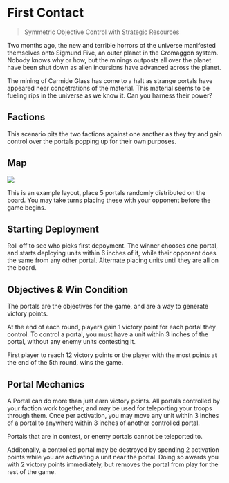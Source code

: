 # First Contact
> Symmetric Objective Control with Strategic Resources

Two months ago, the new and terrible horrors of the universe manifested themselves onto Sigmund Five, an outer planet in the Cromaggon system. Nobody knows why or how, but the minings outposts all over the planet have been shut down as alien incursions have advanced across the planet.

The mining of Carmide Glass has come to a halt as strange portals have appeared near concetrations of the material. This material seems to be fueling rips in the universe as we know it. Can you harness their power?

## Factions
This scenario pits the two factions against one another as they try and gain control over the portals popping up for their own purposes.

## Map

<img src="https://i.imgur.com/ba5xEhU.jpeg">

This is an example layout, place 5 portals randomly distributed on the board. You may take turns placing these with your opponent before the game begins.

## Starting Deployment

Roll off to see who picks first depoyment. The winner chooses one portal, and starts deploying units within 6 inches of it, while their opponent does the same from any other portal. Alternate placing units until they are all on the board.

## Objectives & Win Condition

The portals are the objectives for the game, and are a way to generate victory points.

At the end of each round, players gain 1 victory point for each portal they control. To control a portal, you must have a unit within 3 inches of the portal, without any enemy units contesting it.

First player to reach 12 victory points or the player with the most points at the end of the 5th round, wins the game.

## Portal Mechanics

A Portal can do more than just earn victory points. All portals controlled by your faction work together, and may be used for teleporting your troops through them. Once per activation, you may move any unit within 3 inches of a portal to anywhere within 3 inches of another controlled portal.

Portals that are in contest, or enemy portals cannot be teleported to.

Additonally, a controlled portal may be destroyed by spending 2 activation points while you are activating a unit near the portal. Doing so awards you with 2 victory points immediately, but removes the portal from play for the rest of the game.



